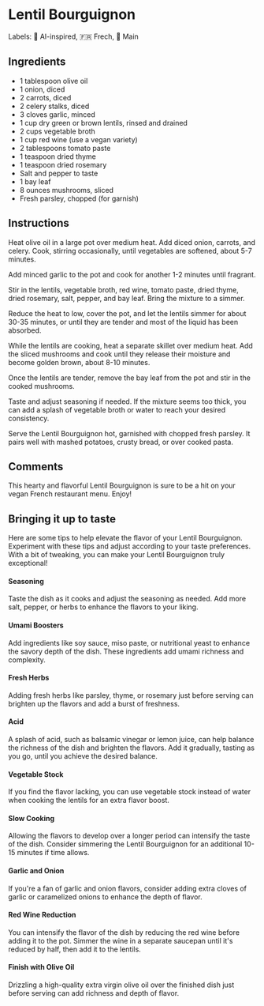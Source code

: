 # Lentil Bourguignon

Labels: 🤖 AI-inspired, 🇫🇷 Frech, 🍲 Main

## Ingredients
- 1 tablespoon olive oil
- 1 onion, diced
- 2 carrots, diced
- 2 celery stalks, diced
- 3 cloves garlic, minced
- 1 cup dry green or brown lentils, rinsed and drained
- 2 cups vegetable broth
- 1 cup red wine (use a vegan variety)
- 2 tablespoons tomato paste
- 1 teaspoon dried thyme
- 1 teaspoon dried rosemary
- Salt and pepper to taste
- 1 bay leaf
- 8 ounces mushrooms, sliced
- Fresh parsley, chopped (for garnish)

## Instructions
Heat olive oil in a large pot over medium heat. Add diced onion, carrots, and celery. Cook, stirring occasionally, until vegetables are softened, about 5-7 minutes.

Add minced garlic to the pot and cook for another 1-2 minutes until fragrant.

Stir in the lentils, vegetable broth, red wine, tomato paste, dried thyme, dried rosemary, salt, pepper, and bay leaf. Bring the mixture to a simmer.

Reduce the heat to low, cover the pot, and let the lentils simmer for about 30-35 minutes, or until they are tender and most of the liquid has been absorbed.

While the lentils are cooking, heat a separate skillet over medium heat. Add the sliced mushrooms and cook until they release their moisture and become golden brown, about 8-10 minutes.

Once the lentils are tender, remove the bay leaf from the pot and stir in the cooked mushrooms.

Taste and adjust seasoning if needed. If the mixture seems too thick, you can add a splash of vegetable broth or water to reach your desired consistency.

Serve the Lentil Bourguignon hot, garnished with chopped fresh parsley. It pairs well with mashed potatoes, crusty bread, or over cooked pasta.

## Comments
This hearty and flavorful Lentil Bourguignon is sure to be a hit on your vegan French restaurant menu. Enjoy!

## Bringing it up to taste
Here are some tips to help elevate the flavor of your Lentil Bourguignon. 
Experiment with these tips and adjust according to your taste preferences. With a bit of tweaking, you can make your Lentil Bourguignon truly exceptional!

#### Seasoning
Taste the dish as it cooks and adjust the seasoning as needed. Add more salt, pepper, or herbs to enhance the flavors to your liking.
#### Umami Boosters
Add ingredients like soy sauce, miso paste, or nutritional yeast to enhance the savory depth of the dish. These ingredients add umami richness and complexity.
#### Fresh Herbs
Adding fresh herbs like parsley, thyme, or rosemary just before serving can brighten up the flavors and add a burst of freshness.
#### Acid
A splash of acid, such as balsamic vinegar or lemon juice, can help balance the richness of the dish and brighten the flavors. Add it gradually, tasting as you go, until you achieve the desired balance.
#### Vegetable Stock
If you find the flavor lacking, you can use vegetable stock instead of water when cooking the lentils for an extra flavor boost.
#### Slow Cooking
Allowing the flavors to develop over a longer period can intensify the taste of the dish. Consider simmering the Lentil Bourguignon for an additional 10-15 minutes if time allows.
#### Garlic and Onion
If you're a fan of garlic and onion flavors, consider adding extra cloves of garlic or caramelized onions to enhance the depth of flavor.
#### Red Wine Reduction
You can intensify the flavor of the dish by reducing the red wine before adding it to the pot. Simmer the wine in a separate saucepan until it's reduced by half, then add it to the lentils.
#### Finish with Olive Oil
Drizzling a high-quality extra virgin olive oil over the finished dish just before serving can add richness and depth of flavor.